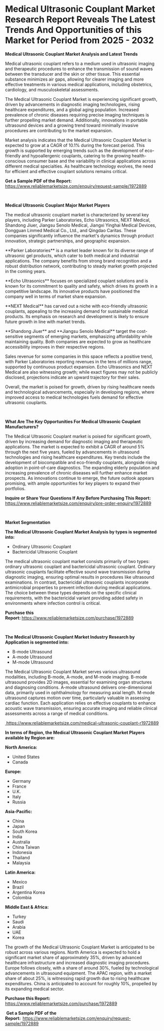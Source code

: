 <p><h1>Medical Ultrasonic Couplant Market Research Report Reveals The Latest Trends And Opportunities of this Market for Period from 2025 - 2032</h1></p><p><strong>Medical Ultrasonic Couplant Market Analysis and Latest Trends</strong></p>
<p><p>Medical ultrasonic couplant refers to a medium used in ultrasonic imaging and therapeutic procedures to enhance the transmission of sound waves between the transducer and the skin or other tissue. This essential substance minimizes air gaps, allowing for clearer imaging and more effective treatments in various medical applications, including obstetrics, cardiology, and musculoskeletal assessments.</p><p>The Medical Ultrasonic Couplant Market is experiencing significant growth, driven by advancements in diagnostic imaging technologies, rising healthcare expenditures, and a global aging population. Increased prevalence of chronic diseases requiring precise imaging techniques is further propelling market demand. Additionally, innovations in portable ultrasound devices and a growing trend toward minimally invasive procedures are contributing to the market expansion.</p><p>Market analysis indicates that the Medical Ultrasonic Couplant Market is expected to grow at a CAGR of 10.1% during the forecast period. This growth is supported by emerging trends such as the development of eco-friendly and hypoallergenic couplants, catering to the growing health-conscious consumer base and the variability in clinical applications across different medical specialties. As healthcare technology evolves, the need for efficient and effective couplant solutions remains critical.</p></p>
<p><strong>Get a Sample PDF of the Report:&nbsp;</strong> <a href="https://www.reliablemarketsize.com/enquiry/request-sample/1972889?utm_campaign=1898&utm_medium=2&utm_source=Github&utm_content=ia&utm_term=16042025&utm_id=medical-ultrasonic-couplant">https://www.reliablemarketsize.com/enquiry/request-sample/1972889</a></p>
<p>&nbsp;</p>
<p><strong>Medical Ultrasonic Couplant Major Market Players</strong></p>
<p><p>The medical ultrasonic couplant market is characterized by several key players, including Parker Laboratories, Echo Ultrasonics, NEXT Medical, Shandong Jiuer, Jiangsu Senolo Medical, Jiangxi Yinghai Medical Devices, Dongguan Linmed Medical Co., Ltd., and Qingdao Caritas. These companies significantly influence the market's dynamics through product innovation, strategic partnerships, and geographic expansion.</p><p>**Parker Laboratories** is a market leader known for its diverse range of ultrasonic gel products, which cater to both medical and industrial applications. The company benefits from strong brand recognition and a robust distribution network, contributing to steady market growth projected in the coming years.</p><p>**Echo Ultrasonics** focuses on specialized couplant solutions and is known for its commitment to quality and safety, which drives its growth in a competitive landscape. Its innovative products have positioned the company well in terms of market share expansion.</p><p>**NEXT Medical** has carved out a niche with eco-friendly ultrasonic couplants, appealing to the increasing demand for sustainable medical products. Its emphasis on research and development is likely to ensure future growth in line with market trends.</p><p>**Shandong Jiuer** and **Jiangsu Senolo Medical** target the cost-sensitive segments of emerging markets, emphasizing affordability while maintaining quality. Both companies are expected to grow as healthcare accessibility improves in their respective regions.</p><p>Sales revenue for some companies in this space reflects a positive trend, with Parker Laboratories reporting revenues in the tens of millions range, supported by continuous product expansion. Echo Ultrasonics and NEXT Medical are also witnessing growth; while exact figures may not be publicly disclosed, projections indicate an upward trajectory for their sales.</p><p>Overall, the market is poised for growth, driven by rising healthcare needs and technological advancements, especially in developing regions, where improved access to medical technologies fuels demand for effective ultrasonic couplants.</p></p>
<p>&nbsp;</p>
<p><strong>What Are The Key Opportunities For Medical Ultrasonic Couplant Manufacturers?</strong></p>
<p><p>The Medical Ultrasonic Couplant market is poised for significant growth, driven by increasing demand for diagnostic imaging and therapeutic applications. The market is expected to exhibit a CAGR of around 5% through the next five years, fueled by advancements in ultrasound technologies and rising healthcare expenditures. Key trends include the development of biocompatible and eco-friendly couplants, alongside rising adoption in point-of-care diagnostics. The expanding elderly population and increasing prevalence of chronic diseases will further enhance market prospects. As innovations continue to emerge, the future outlook appears promising, with ample opportunities for key players to expand their portfolios.</p></p>
<p><strong>Inquire or Share Your Questions If Any Before Purchasing This Report:</strong> <a href="https://www.reliablemarketsize.com/enquiry/pre-order-enquiry/1972889?utm_campaign=1898&utm_medium=2&utm_source=Github&utm_content=ia&utm_term=16042025&utm_id=medical-ultrasonic-couplant">https://www.reliablemarketsize.com/enquiry/pre-order-enquiry/1972889</a></p>
<p>&nbsp;</p>
<p><strong>Market Segmentation</strong></p>
<p><strong>The Medical Ultrasonic Couplant Market Analysis by types is segmented into:</strong></p>
<p><ul><li>Ordinary Ultrasonic Couplant</li><li>Bactericidal Ultrasonic Couplant</li></ul></p>
<p><p>The medical ultrasonic couplant market consists primarily of two types: ordinary ultrasonic couplant and bactericidal ultrasonic couplant. Ordinary ultrasonic couplants facilitate effective sound wave transmission during diagnostic imaging, ensuring optimal results in procedures like ultrasound examinations. In contrast, bactericidal ultrasonic couplants incorporate antimicrobial properties to prevent infection during medical applications. The choice between these types depends on the specific clinical requirements, with the bactericidal variant providing added safety in environments where infection control is critical.</p></p>
<p><strong>Purchase this Report:&nbsp;</strong><a href="https://www.reliablemarketsize.com/purchase/1972889?utm_campaign=1898&utm_medium=2&utm_source=Github&utm_content=ia&utm_term=16042025&utm_id=medical-ultrasonic-couplant">https://www.reliablemarketsize.com/purchase/1972889</a></p>
<p>&nbsp;</p>
<p><strong>The Medical Ultrasonic Couplant Market Industry Research by Application is segmented into:</strong></p>
<p><ul><li>B-mode Ultrasound</li><li>A-mode Ultrasound</li><li>M-mode Ultrasound</li></ul></p>
<p><p>The Medical Ultrasonic Couplant Market serves various ultrasound modalities, including B-mode, A-mode, and M-mode imaging. B-mode ultrasound provides 2D images, essential for examining organ structures and diagnosing conditions. A-mode ultrasound delivers one-dimensional data, primarily used in ophthalmology for measuring axial length. M-mode ultrasound captures motion over time, particularly valuable in assessing cardiac function. Each application relies on effective couplants to enhance acoustic wave transmission, ensuring accurate imaging and reliable clinical assessments across a range of medical conditions.</p></p>
<p><a href="https://www.reliablemarketsize.com/medical-ultrasonic-couplant-r1972889?utm_campaign=1898&utm_medium=2&utm_source=Github&utm_content=ia&utm_term=16042025&utm_id=medical-ultrasonic-couplant">&nbsp;https://www.reliablemarketsize.com/medical-ultrasonic-couplant-r1972889</a></p>
<p><strong>In terms of Region, the Medical Ultrasonic Couplant Market Players available by Region are:</strong></p>
<p>
    <p> <strong> North America: </strong>
        <ul>
            <li>United States</li>
            <li>Canada</li>
        </ul>
        </p> 
    <p> <strong> Europe: </strong>
        <ul>
            <li>Germany</li>
            <li>France</li>
            <li>U.K.</li>
            <li>Italy</li>
            <li>Russia</li>
        </ul>
        </p> 
    <p> <strong> Asia-Pacific: </strong>
        <ul>
            <li>China</li>
            <li>Japan</li>
            <li>South Korea</li>
            <li>India</li>
            <li>Australia</li>
            <li>China Taiwan</li>
            <li>Indonesia</li>
            <li>Thailand</li>
            <li>Malaysia</li>
        </ul>
        </p> 
    <p> <strong> Latin America: </strong>
        <ul>
            <li>Mexico</li>
            <li>Brazil</li>
            <li>Argentina Korea</li>
            <li>Colombia</li>
        </ul>
        </p> 
    <p> <strong> Middle East & Africa: </strong>
        <ul>
            <li>Turkey</li>
            <li>Saudi</li>
            <li>Arabia</li>
            <li>UAE</li>
            <li>Korea</li>
        </ul>
    </p>
    </p>
<p><p>The growth of the Medical Ultrasonic Couplant Market is anticipated to be robust across various regions. North America is expected to hold a significant market share of approximately 35%, driven by advanced healthcare infrastructure and increased diagnostic imaging procedures. Europe follows closely, with a share of around 30%, fueled by technological advancements in ultrasound equipment. The APAC region, with a market share of about 25%, is witnessing rapid growth due to rising healthcare expenditures. China is anticipated to account for roughly 10%, propelled by its expanding medical sector.</p></p>
<p><strong>Purchase this Report: </strong><a href="https://www.reliablemarketsize.com/purchase/1972889?utm_campaign=1898&utm_medium=2&utm_source=Github&utm_content=ia&utm_term=16042025&utm_id=medical-ultrasonic-couplant">https://www.reliablemarketsize.com/purchase/1972889</a></p>
<p>&nbsp;<strong>Get a Sample PDF of the Report:&nbsp;&nbsp;</strong><a href="https://www.reliablemarketsize.com/enquiry/request-sample/1972889?utm_campaign=1898&utm_medium=2&utm_source=Github&utm_content=ia&utm_term=16042025&utm_id=medical-ultrasonic-couplant">https://www.reliablemarketsize.com/enquiry/request-sample/1972889</a></p>
<p><strong></strong></p>
<p><p></p><p></p><p></p></p>